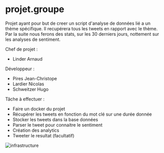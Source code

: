# projet.groupe

Projet ayant pour but de creer un script d'analyse de données lié a un thème
spécifique. Il recupérera tous les tweets en rapport avec le thème. Par la
suite nous ferons des stats, sur les 30 derniers jours, nottement sur
les analyses de sentiment.


Chef de projet :
*  Linder Arnaud

Développeur :
*  Pires Jean-Christope
*  Lardier Nicolas
*  Schweitzer Hugo


Tâche à effectuer :

* Faire un docker du projet
* Récupérer les tweets en fonction du mot clé sur une durée donnée
* Stocker les tweets dans la base données
* Parser le tweet pour connaitre le sentiment
* Création des analytics
* Tweeter le resultat (facultatif)


![infrastructure](https://cdn.discordapp.com/attachments/694457937070129155/694846598857097216/unknown.png)


